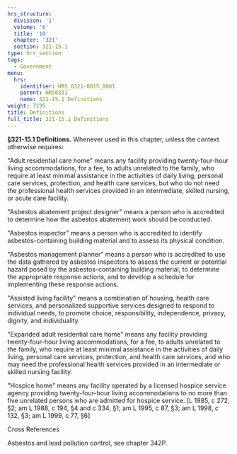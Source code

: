 ```yaml
---
hrs_structure:
  division: '1'
  volume: '6'
  title: '19'
  chapter: '321'
  section: 321-15.1
type: hrs_section
tags:
  - Government
menu:
  hrs:
    identifier: HRS_0321-0015_0001
    parent: HRS0321
    name: 321-15.1 Definitions
weight: 7235
title: Definitions
full_title: 321-15.1 Definitions
---
```

**§321-15.1 Definitions.** Whenever used in this chapter, unless the context otherwise requires:

"Adult residential care home" means any facility providing twenty-four-hour living accommodations, for a fee, to adults unrelated to the family, who require at least minimal assistance in the activities of daily living, personal care services, protection, and health care services, but who do not need the professional health services provided in an intermediate, skilled nursing, or acute care facility.

"Asbestos abatement project designer" means a person who is accredited to determine how the asbestos abatement work should be conducted.

"Asbestos inspector" means a person who is accredited to identify asbestos-containing building material and to assess its physical condition.

"Asbestos management planner" means a person who is accredited to use the data gathered by asbestos inspectors to assess the current or potential hazard posed by the asbestos-containing building material, to determine the appropriate response actions, and to develop a schedule for implementing these response actions.

"Assisted living facility" means a combination of housing, health care services, and personalized supportive services designed to respond to individual needs, to promote choice, responsibility, independence, privacy, dignity, and individuality.

"Expanded adult residential care home" means any facility providing twenty-four-hour living accommodations, for a fee, to adults unrelated to the family, who require at least minimal assistance in the activities of daily living, personal care services, protection, and health care services, and who may need the professional health services provided in an intermediate or skilled nursing facility.

"Hospice home" means any facility operated by a licensed hospice service agency providing twenty-four-hour living accommodations to no more than five unrelated persons who are admitted for hospice service. [L 1985, c 272, §2; am L 1988, c 194, §4 and c 334, §1; am L 1995, c 87, §3; am L 1998, c 132, §3; am L 1999, c 77, §6]

Cross References

Asbestos and lead pollution control, see chapter 342P.